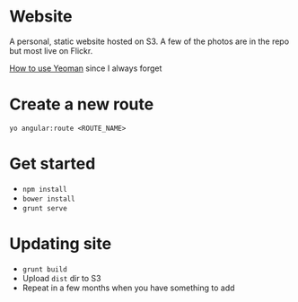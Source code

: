 Website
=======

A personal, static website hosted on S3. A few of the photos are in the repo but most
live on Flickr.

[How to use Yeoman](https://github.com/yeoman/generator-angular) since I always forget

# Create a new route
`yo angular:route <ROUTE_NAME>`

# Get started
* `npm install`
* `bower install`
* `grunt serve`

# Updating site
* `grunt build`
* Upload `dist` dir to S3
* Repeat in a few months when you have something to add
